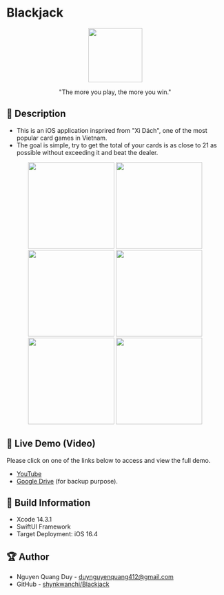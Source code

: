 # Blackjack
<div align="center">
   <image width="125" src="./Blackjack/Assets.xcassets/AppIcon.appiconset/app-icon.png">
</div>
<p align="center">"The more you play, the more you win."</p>


## 📖 Description
- This is an iOS application insprired from "Xì Dách", one of the most popular card games in Vietnam.
- The goal is simple, try to get the total of your cards is as close to 21 as possible without exceeding it and beat the dealer.


<div align="center">
   <image width="200" src="./Screenshots/app-icon.png">
   <image width="200" src="./Screenshots/menu-view.png">
   <image width="200" src="./Screenshots/game-view.png">
   <image width="200" src="./Screenshots/leaderboard-view.png">
   <image width="200" src="./Screenshots/how-to-play-view.png">
   <image width="200" src="./Screenshots/settings-view.png">
</div>


## 🔮 Live Demo (Video)
Please click on one of the links below to access and view the full demo.
- [YouTube](https://youtu.be/1Z47H_7TUr8)
- [Google Drive](https://drive.google.com/file/d/1LQYpMmVofr0KstxvNiic3PUmdAJCv5_O/view?usp=sharing) (for backup purpose).


## 🔧 Build Information
- Xcode 14.3.1
- SwiftUI Framework
- Target Deployment: iOS 16.4


## 🏆 Author
- Nguyen Quang Duy - duynguyenquang412@gmail.com
- GitHub - [shynkwanchi/Blackjack](https://github.com/shynkwanchi/Blackjack)
